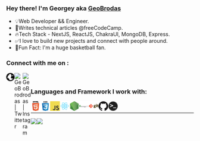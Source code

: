 ### Hey there! I'm Georgey aka [GeoBrodas](https://geobrodas.vercel.app)

- 💡Web Developer && Engineer.
- 🔧Writes technical articles @freeCodeCamp.
- 🔥Tech Stack - NextJS, ReactJS, ChakraUI, MongoDB, Express.
- ✅I love to build new projects and connect with people around.
- 👀Fun Fact: I'm a huge basketball fan.

### Connect with me on :

[<img align="left" alt="GeoBrodas" width="22px" src="https://raw.githubusercontent.com/iconic/open-iconic/master/svg/globe.svg" />](https://geobrodas.github.io/iamgeorgey/)
[<img align="left" alt="GeoBrodas | Twitter" width="22px" src="https://cdn.jsdelivr.net/npm/simple-icons@v3/icons/twitter.svg" />](https://twitter.com/BrodasGeo)
[<img align="left" alt="GeoBrodas | Instagram" width="22px" src="https://cdn.jsdelivr.net/npm/simple-icons@v3/icons/instagram.svg" />](https://www.instagram.com/_geobrodas_/?hl=en)

<br />

### Languages and Framework I work with:

<img align="left" alt="HTML5" width="26px" src="https://raw.githubusercontent.com/github/explore/80688e429a7d4ef2fca1e82350fe8e3517d3494d/topics/html/html.png" />
<img align="left" alt="CSS3" width="26px" src="https://raw.githubusercontent.com/github/explore/80688e429a7d4ef2fca1e82350fe8e3517d3494d/topics/css/css.png" />
<img align="left" alt="JavaScript" width="26px" src="https://raw.githubusercontent.com/github/explore/80688e429a7d4ef2fca1e82350fe8e3517d3494d/topics/javascript/javascript.png" />
<img align="left" alt="React" width="26px" src="https://raw.githubusercontent.com/github/explore/80688e429a7d4ef2fca1e82350fe8e3517d3494d/topics/react/react.png" />
<img align="left" alt="Node.js" width="26px" src="https://raw.githubusercontent.com/github/explore/80688e429a7d4ef2fca1e82350fe8e3517d3494d/topics/nodejs/nodejs.png" />
<img align="left" alt="MongoDB" width="26px" src="https://raw.githubusercontent.com/github/explore/80688e429a7d4ef2fca1e82350fe8e3517d3494d/topics/mongodb/mongodb.png" />
<img align="left" alt="Git" width="26px" src="https://raw.githubusercontent.com/github/explore/80688e429a7d4ef2fca1e82350fe8e3517d3494d/topics/git/git.png" />
<img align="left" alt="GitHub" width="26px" src="https://raw.githubusercontent.com/github/explore/78df643247d429f6cc873026c0622819ad797942/topics/github/github.png" />
<img align="left" alt="Terminal" width="26px" src="https://raw.githubusercontent.com/github/explore/80688e429a7d4ef2fca1e82350fe8e3517d3494d/topics/terminal/terminal.png" />

<br />
<hr/ >
<a href="https://geobrodas.vercel.app/"><img height="150px" src="https://github-readme-stats.vercel.app/api?username=GeoBrodas&show_icons=true&hide_title=true&hide_border=true&theme=radical" /><img height="150px" src="https://github-readme-stats.vercel.app/api/top-langs/?username=GeoBrodas&show_icons=true&layout=compact&langs_count=6&hide_title=true&hide_border=true&theme=radical" /></a>
